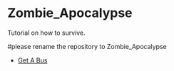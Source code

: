 # Zombie_Apocalypse
Tutorial on how to survive.

#please rename the repository to Zombie_Apocalypse

- [Get A Bus](get_a_bus.md)

